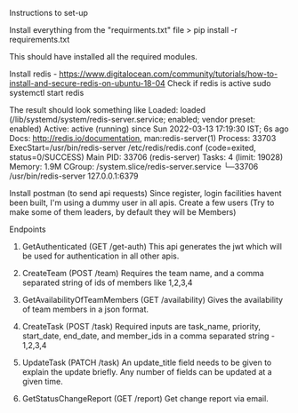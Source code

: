 Instructions to set-up

Install everything from the "requirments.txt" file > pip install -r requirements.txt

This should have installed all the required modules.

Install redis - https://www.digitalocean.com/community/tutorials/how-to-install-and-secure-redis-on-ubuntu-18-04
Check if redis is active 
sudo systemctl start redis

The result should look something like 
Loaded: loaded (/lib/systemd/system/redis-server.service; enabled; vendor preset: enabled)
     Active: active (running) since Sun 2022-03-13 17:19:30 IST; 6s ago
       Docs: http://redis.io/documentation,
             man:redis-server(1)
    Process: 33703 ExecStart=/usr/bin/redis-server /etc/redis/redis.conf (code=exited, status=0/SUCCESS)
   Main PID: 33706 (redis-server)
      Tasks: 4 (limit: 19028)
     Memory: 1.9M
     CGroup: /system.slice/redis-server.service
             └─33706 /usr/bin/redis-server 127.0.0.1:6379

Install postman (to send api requests)
Since register, login facilities havent been built, I'm using a dummy user in all apis.
Create a few users (Try to make some of them leaders, by default they will be Members)

Endpoints
1. GetAuthenticated (GET /get-auth)
This api generates the jwt which will be used for authentication in all other apis.

2. CreateTeam (POST /team)
Requires the team name, and a comma separated string of ids of members like 1,2,3,4

3. GetAvailabilityOfTeamMembers (GET /availability)
Gives the availability of team members in a json format.

4. CreateTask (POST /task)
Required inputs are task_name, priority, start_date, end_date, and member_ids in a comma separated string - 1,2,3,4

5. UpdateTask (PATCH /task)
An update_title field needs to be given to explain the update briefly. Any number of fields can be updated at a given time.

6. GetStatusChangeReport (GET /report)
Get change report via email.